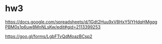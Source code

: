 # hw3

https://docs.google.com/spreadsheets/d/1Gdt2Huu9xV8HxY5lYHdqHMgqgPBM0s1p6uw8MnNLsKw/edit#gid=2113399253

https://goo.gl/forms/LgbFTvQdMoazBCsp2
